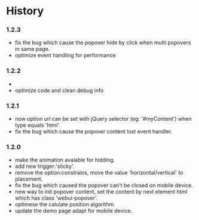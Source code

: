 


# History

### 1.2.3
* fix the bug which cause the popover hide by click when multi popovers in same page.
* optimize event handling for performance 

### 1.2.2
* 
* optimize code and clean debug info

### 1.2.1
* now option url can be set with jQuery selector (eg: '#myContent') when type equals 'html'.
* fix the bug which cause the popover content lost event handler.


### 1.2.0
* make the  animation avaiable for hidding.
* add new trigger:'sticky'.
* remove the option:constrains, move the value 'horizontal/vertical' to placement.
* fix the bug which caused the  popover can't be closed on mobile device.
* new way to init popover content, set the content by next element html which has class 'webui-popover'.
* optimese the calulate position  algorithm.
* update the demo page adapt for mobile device.

